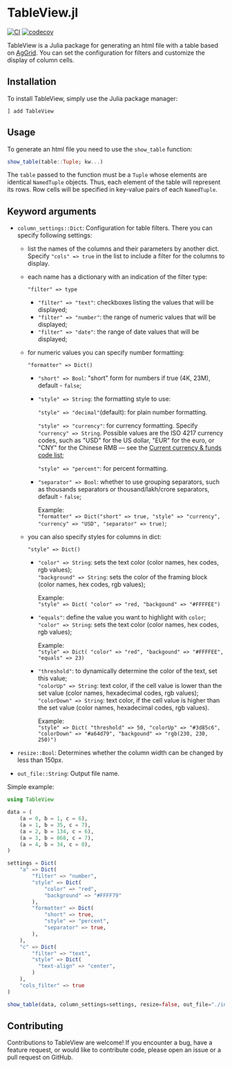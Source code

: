 # TableView.jl

[![CI](https://github.com/gryumova/TableView.jl/actions/workflows/CI.yml/badge.svg?branch=master)](https://github.com/gryumova/TableView.jl/actions/workflows/CI.yml)
[![codecov](https://codecov.io/gh/gryumova/TableView.jl/graph/badge.svg?token=vsEt7JjjYT)](https://codecov.io/gh/gryumova/TableView.jl)

TableView is a Julia package for generating an html file with a table based on [AgGrid](https://www.ag-grid.com). You can set the configuration for filters and customize the display of column cells.

## Installation
To install TableView, simply use the Julia package manager:
```
] add TableView
```

## Usage

To generate an html file you need to use the `show_table` function:
```julia
show_table(table::Tuple; kw...)
```

The `table` passed to the function must be a `Tuple` whose elements are identical `NamedTuple` objects.
Thus, each element of the table will represent its rows.
Row cells will be specified in key-value pairs of each `NamedTuple`.

## Keyword arguments
- `column_settings::Dict`: Configuration for table filters. There you can specify following settings:
  - list the names of the columns and their parameters by another dict. Specify `"cols" => true` in the list to include a filter for the columns to display.
  - each name has a dictionary with an indication of the filter type:
  
    `"filter" => type`
    - `"filter" => "text"`: checkboxes listing the values that will be displayed;
    - `"filter" => "number"`: the range of numeric values that will be displayed;
    - `"filter" => "date"`: the range of date values that will be displayed;
  - for numeric values ​​you can specify number formatting:

    `"formatter" => Dict()`

    - `"short" => Bool`: "short" form for numbers if true (4K, 23M), default - `false`;
    - `"style" => String`: the formatting style to use: 

      `"style" => "decimal"`(default): for plain number formatting.

      `"style" => "currency"`: for currency formatting. Specify `"currency" => String`. Possible values are the ISO 4217 currency codes, such as "USD" for the US dollar, "EUR" for the euro, or "CNY" for the Chinese RMB — see the [Current currency & funds code list](https://en.wikipedia.org/wiki/ISO_4217#List_of_ISO_4217_currency_codes);

      `"style" => "percent"`: for percent formatting.
   
    - `"separator" => Bool`: whether to use grouping separators, such as thousands separators or thousand/lakh/crore separators, default - `false`;

        Example:  
        `"formatter" => Dict("short" => true, "style" => "currency", "currency" => "USD", "separator" => true)`;
  - you can also specify styles for columns in dict:
 
      `"style" => Dict()`
    
    - `"color" => String`: sets the text color (color names, hex codes, rgb values);  
      `"background" => String`: sets the color of the framing block (color names, hex codes, rgb values);

        Example:  
        `"style" => Dict( "color" => "red, "backgound" => "#FFFFEE")`
    - `"equals"`: define the value you want to highlight with `color`;  
      `"color" => String`: sets the text color (color names, hex codes, rgb values);

        Example:  
        `"style" => Dict( "color" => "red", "backgound" => "#FFFFEE", "equals" => 23)`
    - `"threshold"`: to dynamically determine the color of the text, set this value;  
      `"colorUp" => String`: text color, if the cell value is lower than the set value (color names, hexadecimal codes, rgb values);   
      `"colorDown" => String`: text color, if the cell value is higher than the set value (color names, hexadecimal codes, rgb values). 

        Example:  
        `"style" => Dict( "threshold" => 50, "colorUp" => "#3d85c6", "colorDown" => "#a64d79", "backgound" => "rgb(230, 230, 250)")`

- `resize::Bool`: Determines whether the column width can be changed by less than 150px.
- `out_file::String`: Output file name.


Simple example:

```julia
using TableView

data = (
    (a = 0, b = 1, c = 6),
    (a = 1, b = 35, c = 7),
    (a = 2, b = 134, c = 6),
    (a = 3, b = 868, c = 7),
    (a = 4, b = 34, c = 0),
)

settings = Dict(
    "a" => Dict(
        "filter" => "number",
        "style" => Dict(
            "color" => "red",
            "background" => "#FFFF79"
        ),
        "formatter" => Dict(
            "short" => true,
            "style" => "percent",
            "separator" => true,
        ),
    ),
    "c" => Dict(
        "filter" => "text",
        "style" => Dict(
          "text-align" => "center",
        )
    ),
    "cols_filter" => true 
)

show_table(data, column_settings=settings, resize=false, out_file="./index.html")
```

## Contributing
Contributions to TableView are welcome! If you encounter a bug, have a feature request, or would like to contribute code, please open an issue or a pull request on GitHub.
